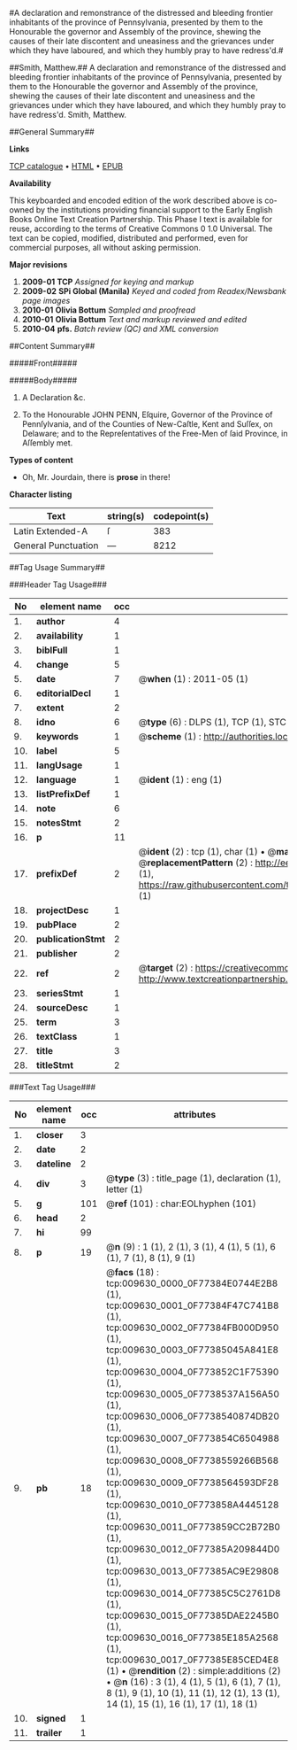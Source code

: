 #A declaration and remonstrance of the distressed and bleeding frontier inhabitants of the province of Pennsylvania, presented by them to the Honourable the governor and Assembly of the province, shewing the causes of their late discontent and uneasiness and the grievances under which they have laboured, and which they humbly pray to have redress'd.#

##Smith, Matthew.##
A declaration and remonstrance of the distressed and bleeding frontier inhabitants of the province of Pennsylvania, presented by them to the Honourable the governor and Assembly of the province, shewing the causes of their late discontent and uneasiness and the grievances under which they have laboured, and which they humbly pray to have redress'd.
Smith, Matthew.

##General Summary##

**Links**

[TCP catalogue](http://www.ota.ox.ac.uk/tcp/)  • 
[HTML](http://tei.it.ox.ac.uk/tcp/Texts-HTML/free/N07/N07543.html)  • 
[EPUB](http://tei.it.ox.ac.uk/tcp/Texts-EPUB/free/N07/N07543.epub)

**Availability**

This keyboarded and encoded edition of the
	       work described above is co-owned by the institutions
	       providing financial support to the Early English Books
	       Online Text Creation Partnership. This Phase I text is
	       available for reuse, according to the terms of Creative
	       Commons 0 1.0 Universal. The text can be copied,
	       modified, distributed and performed, even for
	       commercial purposes, all without asking permission.

**Major revisions**

1. __2009-01__ __TCP__ *Assigned for keying and markup*
1. __2009-02__ __SPi Global (Manila)__ *Keyed and coded from Readex/Newsbank page images*
1. __2010-01__ __Olivia Bottum__ *Sampled and proofread*
1. __2010-01__ __Olivia Bottum__ *Text and markup reviewed and edited*
1. __2010-04__ __pfs.__ *Batch review (QC) and XML conversion*

##Content Summary##

#####Front#####

#####Body#####

1. A Declaration &c.

1. To the Honourable JOHN PENN, Eſquire, Governor of the Province of Pennſylvania, and of the Counties of New-Caſtle, Kent and Suſſex, on Delaware; and to the Repreſentatives of the Free-Men of ſaid Province, in Aſſembly met.

**Types of content**

  * Oh, Mr. Jourdain, there is **prose** in there!

**Character listing**


|Text|string(s)|codepoint(s)|
|---|---|---|
|Latin Extended-A|ſ|383|
|General Punctuation|—|8212|

##Tag Usage Summary##

###Header Tag Usage###

|No|element name|occ|attributes|
|---|---|---|---|
|1.|__author__|4||
|2.|__availability__|1||
|3.|__biblFull__|1||
|4.|__change__|5||
|5.|__date__|7| @__when__ (1) : 2011-05 (1)|
|6.|__editorialDecl__|1||
|7.|__extent__|2||
|8.|__idno__|6| @__type__ (6) : DLPS (1), TCP (1), STC (1), NOTIS (1), IMAGE-SET (1), EVANS-CITATION (1)|
|9.|__keywords__|1| @__scheme__ (1) : http://authorities.loc.gov/ (1)|
|10.|__label__|5||
|11.|__langUsage__|1||
|12.|__language__|1| @__ident__ (1) : eng (1)|
|13.|__listPrefixDef__|1||
|14.|__note__|6||
|15.|__notesStmt__|2||
|16.|__p__|11||
|17.|__prefixDef__|2| @__ident__ (2) : tcp (1), char (1)  •  @__matchPattern__ (2) : ([0-9\-]+):([0-9IVX]+) (1), (.+) (1)  •  @__replacementPattern__ (2) : http://eebo.chadwyck.com/downloadtiff?vid=$1&page=$2 (1), https://raw.githubusercontent.com/textcreationpartnership/Texts/master/tcpchars.xml#$1 (1)|
|18.|__projectDesc__|1||
|19.|__pubPlace__|2||
|20.|__publicationStmt__|2||
|21.|__publisher__|2||
|22.|__ref__|2| @__target__ (2) : https://creativecommons.org/publicdomain/zero/1.0/ (1), http://www.textcreationpartnership.org/docs/. (1)|
|23.|__seriesStmt__|1||
|24.|__sourceDesc__|1||
|25.|__term__|3||
|26.|__textClass__|1||
|27.|__title__|3||
|28.|__titleStmt__|2||


###Text Tag Usage###

|No|element name|occ|attributes|
|---|---|---|---|
|1.|__closer__|3||
|2.|__date__|2||
|3.|__dateline__|2||
|4.|__div__|3| @__type__ (3) : title_page (1), declaration (1), letter (1)|
|5.|__g__|101| @__ref__ (101) : char:EOLhyphen (101)|
|6.|__head__|2||
|7.|__hi__|99||
|8.|__p__|19| @__n__ (9) : 1 (1), 2 (1), 3 (1), 4 (1), 5 (1), 6 (1), 7 (1), 8 (1), 9 (1)|
|9.|__pb__|18| @__facs__ (18) : tcp:009630_0000_0F77384E0744E2B8 (1), tcp:009630_0001_0F77384F47C741B8 (1), tcp:009630_0002_0F77384FB000D950 (1), tcp:009630_0003_0F77385045A841E8 (1), tcp:009630_0004_0F773852C1F75390 (1), tcp:009630_0005_0F7738537A156A50 (1), tcp:009630_0006_0F7738540874DB20 (1), tcp:009630_0007_0F773854C6504988 (1), tcp:009630_0008_0F7738559266B568 (1), tcp:009630_0009_0F7738564593DF28 (1), tcp:009630_0010_0F773858A4445128 (1), tcp:009630_0011_0F773859CC2B72B0 (1), tcp:009630_0012_0F77385A209844D0 (1), tcp:009630_0013_0F77385AC9E29808 (1), tcp:009630_0014_0F77385C5C2761D8 (1), tcp:009630_0015_0F77385DAE2245B0 (1), tcp:009630_0016_0F77385E185A2568 (1), tcp:009630_0017_0F77385E85CED4E8 (1)  •  @__rendition__ (2) : simple:additions (2)  •  @__n__ (16) : 3 (1), 4 (1), 5 (1), 6 (1), 7 (1), 8 (1), 9 (1), 10 (1), 11 (1), 12 (1), 13 (1), 14 (1), 15 (1), 16 (1), 17 (1), 18 (1)|
|10.|__signed__|1||
|11.|__trailer__|1||
